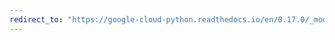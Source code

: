 ```yaml
---
redirect_to: "https://google-cloud-python.readthedocs.io/en/0.17.0/_modules/gcloud/bigtable/client.html"
---
```

